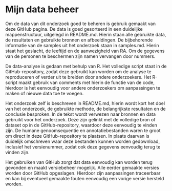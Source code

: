 # Mijn data beheer

Om de data van dit onderzoek goed te beheren is gebruik gemaakt van deze GitHub pagina. De data is goed gesorteerd in een duidelijke mappenstructuur, uitgelegd in README.md. Hierin staan alle gebruikte data, de resultaten en gebruikte bronnen en afbeeldingen. De bijbehorende informatie van de samples uit het onderzoek staan in samples.md. Hierin staat het geslacht, de leeftijd en de aanwezigheid van RA. Om de gegevens van de personen te beschermen zijn namen vervangen door nummers.

De data-analyse is gedaan met behulp van R. Het volledige script staat in de GitHub-repository, zodat deze gebruikt kan worden om de analyse te reproduceren of verder uit te breiden door andere onderzoekers. Het R-script maakt gebruik van comments met hierin de functie van de code, hierdoor is het eenvoudig voor andere onderzoekers om aanpassingen te maken of nieuwe data toe te voegen.

Het onderzoek zelf is beschreven in README.md, hierin wordt kort het doel van het onderzoek, de gebruikte methode, de belangrijkste resultaten en de conclusie besproken. In de tekst wordt verwezen naar bronnen en data gebruikt voor het onderzoek. Deze zijn gelinkt met de volledige bron of dataset op in de GitHub-repository, waardoor deze eenvoudig te vinden zijn. De humane genoomsequentie en annotatiebestanden waren te groot om direct in deze GitHub-repository te plaatsen. In plaats daarvan is duidelijk omschreven waar deze bestanden kunnen worden gedownload, inclusief het versienummer, zodat ook deze gegevens eenvoudig terug te vinden zijn. 

Het gebruiken van GitHub zorgt dat data eenvoudig kan worden terug gevonden en maakt versiebeheer mogelijk. Alle eerder gemaakte versies worden door GitHub opgeslagen. Hierdoor zijn aanpassingen traceerbaar en kan bij eventueel gemaakte fouten eenvoudig een vorige versie hersteld worden.   
